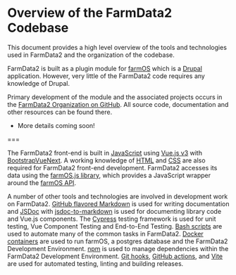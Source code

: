 # Overview of the FarmData2 Codebase

This document provides a high level overview of the tools and technologies used in FarmData2 and the organization of the codebase.

FarmData2 is built as a plugin module for [farmOS](https://farmos.org/) which is a [Drupal](https://www.drupal.org/) application. However, very little of the FarmData2 code requires any knowledge of Drupal.

Primary development of the module and the associated projects occurs in the [FarmData2 Organization on GitHub](https://github.com/FarmData2). All source code, documentation and other resources can be found there.

- More details coming soon!

===

The FarmData2 front-end is built in [JavaScript](https://developer.mozilla.org/en-US/docs/Web/JavaScript) using [Vue.js v3](https://vuejs.org/) with [BootstrapVueNext](https://bootstrap-vue-next.github.io/bootstrap-vue-next/). A working knowledge of [HTML](https://developer.mozilla.org/en-US/docs/Web/HTML) and [CSS](https://developer.mozilla.org/en-US/docs/Web/CSS) are also required for FarmData2 front-end development. FarmData2 accesses its data using the [farmOS.js library](https://github.com/farmOS/farmOS.js), which provides a JavaScript wrapper around the [farmOS API](https://farmos.org/development/api/).

A number of other tools and technologies are involved in development work on FarmData2. [GitHub flavored Markdown](https://docs.github.com/en/get-started/writing-on-github/getting-started-with-writing-and-formatting-on-github/basic-writing-and-formatting-syntax) is used for writing documentation and [JSDoc](https://jsdoc.app/) with [jsdoc-to-markdown](https://github.com/jsdoc2md/jsdoc-to-markdown/wiki) is used for documenting library code and Vue.js components. The [Cypress](https://www.cypress.io/) testing framework is used for unit testing, Vue Component Testing and End-to-End Testing. [Bash scripts](https://www.gnu.org/software/bash/manual/bash.html) are used to automate many of the common tasks in FarmData2. [Docker containers](https://docs.docker.com/) are used to run farmOS, a postgres database and the FarmData2 Development Environment. [npm](https://docs.npmjs.com/) is used to manage dependencies within the FarmData2 Development Environment. [Git hooks](https://git-scm.com/book/en/v2/Customizing-Git-Git-Hooks), [GitHub actions](https://docs.github.com/en/actions), and [Vite](https://vitejs.dev/guide/) are used for automated testing, linting and building releases.

